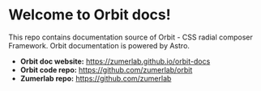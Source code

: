# Welcome to Orbit docs!

This repo contains documentation source of Orbit - CSS radial composer Framework. Orbit documentation is powered by Astro.

- **Orbit doc website:** https://zumerlab.github.io/orbit-docs
- **Orbit code repo:** https://github.com/zumerlab/orbit
- **Zumerlab repo:** https://github.com/zumerlab

